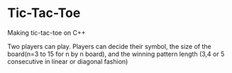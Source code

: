 # Tic-Tac-Toe
Making tic-tac-toe on C++

Two players can play. Players can decide their symbol, the size of the board(n=3 to 15 for n by n board), and the winning pattern length (3,4 or 5 consecutive in linear or diagonal fashion)
